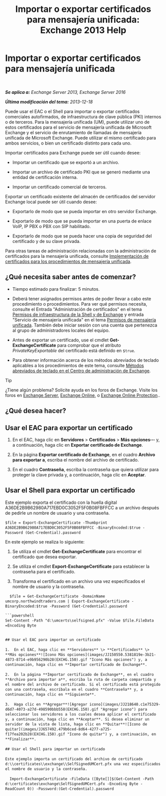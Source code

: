 ﻿---
title: 'Importar o exportar certificados para mensajería unificada: Exchange 2013 Help'
TOCTitle: Importar o exportar certificados para mensajería unificada
ms:assetid: ee688c33-2e08-47e7-95fc-04ba10238341
ms:mtpsurl: https://technet.microsoft.com/es-es/library/Dn205143(v=EXCHG.150)
ms:contentKeyID: 54652460
ms.date: 04/23/2018
mtps_version: v=EXCHG.150
ms.translationtype: HT
---

# Importar o exportar certificados para mensajería unificada

 

_**Se aplica a:** Exchange Server 2013, Exchange Server 2016_

_**Última modificación del tema:** 2013-12-18_

Puede usar el EAC o el Shell para importar o exportar certificados comerciales autofirmados, de infraestructura de clave pública (PKI) internos o de terceros. Para la mensajería unificada (UM), puede utilizar uno de estos certificados para el servicio de mensajería unificada de Microsoft Exchange y el servicio de enrutamiento de llamadas de mensajería unificada de Microsoft Exchange. Puede utilizar el mismo certificado para ambos servicios, o bien un certificado distinto para cada uno.

Importar certificados para Exchange puede ser útil cuando desee:

  - Importar un certificado que se exportó a un archivo.

  - Importar un archivo de certificado PKI que se generó mediante una entidad de certificación interna.

  - Importar un certificado comercial de terceros.

Exportar un certificado existente del almacén de certificados del servidor Exchange local puede ser útil cuando desee:

  - Exportarlo de modo que se pueda importar en otro servidor Exchange.

  - Exportarlo de modo que se pueda importar en una puerta de enlace VoIP, IP PBX o PBX con SIP habilitado.

  - Exportarlo de modo que se pueda hacer una copia de seguridad del certificado y de su clave privada.

Para otras tareas de administración relacionadas con la administración de certificados para la mensajería unificada, consulte [Implementación de certificados para los procedimientos de mensajería unificada](deploying-certificates-for-um-procedures-exchange-2013-help.md).

## ¿Qué necesita saber antes de comenzar?

  - Tiempo estimado para finalizar: 5 minutos.

  - Deberá tener asignados permisos antes de poder llevar a cabo este procedimiento o procedimientos. Para ver qué permisos necesita, consulte el Entrada "Administración de certificados" en el tema [Permisos de infraestructura de la Shell y de Exchange](exchange-and-shell-infrastructure-permissions-exchange-2013-help.md) y entrada "Servicio de mensajería unificada" en el tema [Permisos de mensajería unificada](unified-messaging-permissions-exchange-2013-help.md). También debe iniciar sesión con una cuenta que pertenezca al grupo de administradores locales del equipo.

  - Antes de exportar un certificado, use el cmdlet **Get-ExchangeCertificate** para comprobar que el atributo *PrivateKeyExportable* del certificado está definido en `$true`.

  - Para obtener información acerca de los métodos abreviados de teclado aplicables a los procedimientos de este tema, consulte [Métodos abreviados de teclado en el Centro de administración de Exchange](keyboard-shortcuts-in-the-exchange-admin-center-exchange-online-protection-help.md).


> [!TIP]
> ¿Tiene algún problema? Solicite ayuda en los foros de Exchange. Visite los foros en <A href="https://go.microsoft.com/fwlink/p/?linkid=60612">Exchange Server</A>, <A href="https://go.microsoft.com/fwlink/p/?linkid=267542">Exchange Online</A>, o <A href="https://go.microsoft.com/fwlink/p/?linkid=285351">Exchange Online Protection</A>..



## ¿Qué desea hacer?

## Usar el EAC para exportar un certificado

1.  En el EAC, haga clic en **Servidores** \> **Certificados** \> **Más opciones**![Icono Más opciones](images/JJ150550.5381819e-3b21-4873-8714-e9b956290b28(EXCHG.150).gif "Icono Más opciones") y, a continuación, haga clic en **Exportar certificado de Exchange**.

2.  En la página **Exportar certificado de Exchange**, en el cuadro **Archivo para exportar a**, escriba el nombre del archivo de certificado.

3.  En el cuadro **Contraseña**, escriba la contraseña que quiera utilizar para proteger la clave privada y, a continuación, haga clic en **Aceptar**.

## Usar el Shell para exportar un certificado

Este ejemplo exporta el certificado con la huella digital A36DE2B9B62980A717EBD0C3052F5F0B08FBFFCC a un archivo después de pedirle un nombre de usuario y una contraseña.

    $file = Export-ExchangeCertificate -Thumbprint A36DE2B9B62980A717EBD0C3052F5F0B08FBFFCC -BinaryEncoded:$true -Password (Get-Credential).password

En este ejemplo se realiza lo siguiente:

1.  Se utiliza el cmdlet **Get-ExchangeCertificate** para encontrar el certificado que desea exportar.

2.  Se utiliza el cmdlet **Export-ExchangeCertificate** para establecer la contraseña para el certificado.

3.  Transforma el certificado en un archivo una vez especificados el nombre de usuario y la contraseña.

<!-- end list -->
  ```
    $file = Get-ExchangeCertificate -DomainName umcorp.northwindtraders.com | Export-ExchangeCertificate -BinaryEncoded:$true -Password (Get-Credential).password
  ```
  ```
```powershell
Set-Content -Path "d:\umcerts\selfsigned.pfx" -Value $file.FileData =Encoding Byte
```
  ```
  
## Usar el EAC para importar un certificado

1.  En el EAC, haga clic en **Servidores** \> **Certificados** \> **Más opciones**![Icono Más opciones](images/JJ150550.5381819e-3b21-4873-8714-e9b956290b28(EXCHG.150).gif "Icono Más opciones") y, a continuación, haga clic en **Importar certificado de Exchange**.

2.  En la página **Importar certificado de Exchange**, en el cuadro **Archivo para importar a**, escriba la ruta de carpeta compartida y el nombre del archivo de certificado. Si el certificado está protegido con una contraseña, escríbala en el cuadro **Contraseña** y, a continuación, haga clic en **Siguiente**.

3.  Haga clic en **Agregar**![Agregar icono](images/JJ218640.c1e75329-d6d7-4073-a27d-498590bbb558(EXCHG.150).gif "Agregar icono") para seleccionar los servidores a los cuales desea aplicar el certificado y, a continuación, haga clic en **Aceptar**. Si desea eliminar un servidor de la vista de lista, haga clic en **Quitar**![Icono de quitar](images/JJ657492.479b6ced-8d64-4277-a725-f17fea202b28(EXCHG.150).gif "Icono de quitar") y, a continuación, en **Finalizar**.

## Usar el Shell para importar un certificado

Este ejemplo importa un certificado del archivo de certificado d:\\certificates\\exchange\\SelfSignedUMCert.pfx una vez especificados el nombre de usuario y la contraseña.

    Import-ExchangeCertificate -FileData ([Byte[]]$(Get-Content -Path d:\certificates\exchange\SelfSignedUMCert.pfx -Encoding Byte -ReadCount 0)) -Password:(Get-Credential).password


